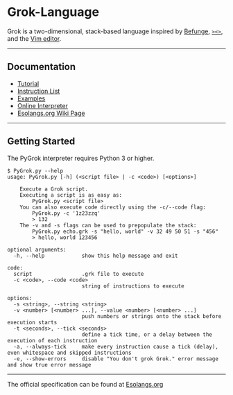 # Grok-Language
Grok is a two-dimensional, stack-based language inspired by [Befunge], [`><>`][Fish], and the [Vim editor][Vim].

---

## Documentation
+ [Tutorial]
+ [Instruction List]
+ [Examples]
+ [Online Interpreter]
+ [Esolangs.org Wiki Page][Wiki]

---

## Getting Started
The PyGrok interpreter requires Python 3 or higher.

```
$ PyGrok.py --help
usage: PyGrok.py [-h] (<script file> | -c <code>) [<options>]

    Execute a Grok script.
    Executing a script is as easy as:
        PyGrok.py <script file>
    You can also execute code directly using the -c/--code flag:
        PyGrok.py -c '1z23zzq'
        > 132
    The -v and -s flags can be used to prepopulate the stack:
        PyGrok.py echo.grk -s "hello, world" -v 32 49 50 51 -s "456"
        > hello, world 123456

optional arguments:
  -h, --help            show this help message and exit

code:
  script                .grk file to execute
  -c <code>, --code <code>
                        string of instructions to execute

options:
  -s <string>, --string <string>
  -v <number> [<number> ...], --value <number> [<number> ...]
                        push numbers or strings onto the stack before execution starts
  -t <seconds>, --tick <seconds>
                        define a tick time, or a delay between the execution of each instruction
  -a, --always-tick     make every instruction cause a tick (delay), even whitespace and skipped instructions
  -e, --show-errors     disable "You don't grok Grok." error message and show true error message
```
---

The official specification can be found at [Esolangs.org][Wiki]

[Tutorial]: https://github.com/AMiller42/Grok-Language/wiki/Tutorial
[Instruction List]: https://github.com/AMiller42/Grok-Language/wiki/Instruction-List
[Examples]: https://github.com/AMiller42/Grok-language/wiki/Examples
[Online Interpreter]: http://grok.pythonanywhere.com
[Wiki]: https://esolangs.org/wiki/Grok

[Befunge]: https://esolangs.org/wiki/Befunge
[Fish]: https://esolangs.org/wiki/Fish
[Vim]: https://en.wikipedia.org/wiki/Vim_(text_editor)
